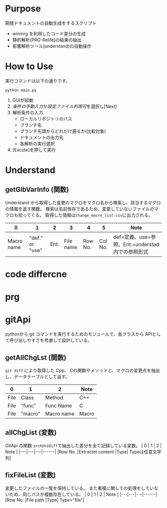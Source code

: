 # Purpose
開発ドキュメントの自動生成をするスクリプト
* winmrg を利用したコード差分の生成
* 静的解析(PRG-Relife)の結果の抽出
* 影響解析ツール(understand)の自動操作

# How to Use
実行コマンドは以下の通りです。
```shell=
python main.py
```
1. GUIが起動
2. *条件の手動入力*か*設定ファイル利用可*を選択し[Next]
3. 解析条件の入力
    * ローカルリポジトリのパス
    * ブランチ名
    * ブランチ先頭からどれだけ遡るか(比較対象)
    * ドキュメントの出力先
    * 各解析の実行選択
4. [Excute]を押して実行

# Understand 

## getGlbVarInfo (関数)
Understand から取得した変更のマクロをマクロ名から検索し、該当するマクロの情報を返す関数。
検索は名前依存であるため、変更していないファイルのマクロも拾ってくる。
取得した情報は`change_macro_list.csv`に出力される。

| 0 | 1 | 2 | 3 | 4 | 5 | Note |
|---|---|---|---|---|---|------|
|Macro name| "def." or "use"| Ent.| File name| Row No.| Col No.| def=定義、use=参照、Ent.=understad内での参照形式|


# code differcne

# prg

# gitApi
pythonから git コマンドを実行するためのモジュールで、各クラスから APIとして呼び出しやすさを考慮して設計している。  

## getAllChgLst (関数)
`git diff` により取得した Cpp、 Cの関数やメソッドと、マクロの変更点を抽出し、データテーブルとして返す。

| 0 | 1 | 2 | Note |
|---|---|---|------|
|File|Class|Method| C++|
|File|"func"|Func Name | C|
|File|"macro"|Macro name| Macro|

## allChgList (変数)
GitApi の関数 `srchUniDiff`で抽出した差分を全て記録している変数。
| 0 | 1 | 2 | Note |
|---|---|---|------|
|Row No. |Extractet content |Type| Typeは任意文字列|

## fixFileList (変数)
変更したファイルの一覧を保持している。
また重複に関しての処理をしていないため、同じパスが複数存在している。
| 0 | 1 | 2 | Note |
|---|---|---|------|
|Row No. |File path |Type| Type="file"|
